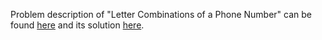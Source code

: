 Problem description of "Letter Combinations of a Phone Number" can be found [here](https://leetcode.com/problems/letter-combinations-of-a-phone-number/) and its solution [here](https://github.com/aurimas13/LeetCode-HackerRank-MAANG/blob/main/LeetCode/Java%20Solutions/Letter%20Combinations%20of%20a%20Phone%20Number/combinations.java).

